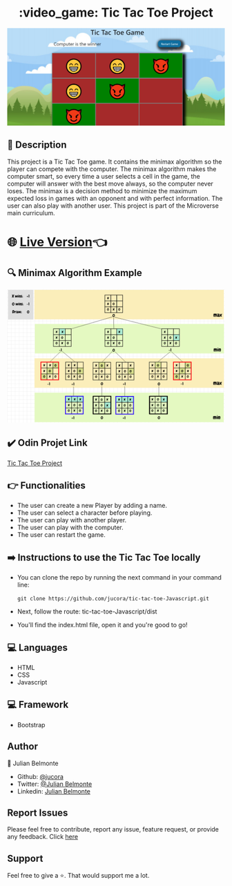 <h1 align="center">:video_game: Tic Tac Toe Project</h1>

<p align="center">
  <img src="src/images/tictactoe.png">
</p>


## :pencil: Description

This project is a Tic Tac Toe game. It contains the minimax algorithm so the player can compete with the computer. The minimax algorithm makes the computer smart, so every time a user selects a cell in the game, the computer will answer with the best move always, so the computer never loses. The minimax is a decision method to minimize the maximum expected loss in games with an opponent and with perfect information. The user can also play with another user. This project is part of the Microverse main curriculum.

# :globe_with_meridians: [Live Version](https://jucora.github.io/tic-tac-toe-Javascript/):point_left:


## :mag: Minimax Algorithm Example

<p align="center">
  <img src="src/images/minimax.png">
</p>

## :heavy_check_mark: Odin Projet Link 

[Tic Tac Toe Project](https://www.theodinproject.com/courses/javascript/lessons/tic-tac-toe-javascript)

## :point_right: Functionalities

- The user can create a new Player by adding a name.
- The user can select a character before playing.
- The user can play with another player.
- The user can play with the computer.
- The user can restart the game.

## :arrow_right: Instructions to use the Tic Tac Toe locally

- You can clone the repo by running the next command in your command line: 
  <p><code>git clone https://github.com/jucora/tic-tac-toe-Javascript.git</code></p>

- Next, follow the route: tic-tac-toe-Javascript/dist

- You'll find the index.html file, open it and you're good to go!

## :computer: Languages

- HTML
- CSS
- Javascript

## :computer: Framework

- Bootstrap

## Author

:man: Julian Belmonte

- Github: [@jucora](https://github.com/jucora)
- Twitter: [@Julian Belmonte](twitter.com/JulianBelmonte)
- Linkedin: [Julian Belmonte](linkedin.com/in/julianbel)

## Report Issues

Please feel free to contribute, report any issue, feature request, or provide any feedback. Click [here](https://github.com/jucora/tic-tac-toe-Javascript/issues)

## Support

Feel free to give a :star:. That would support me a lot.
